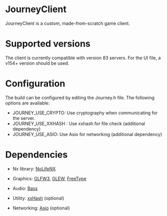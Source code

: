 # JourneyClient
JourneyClient is a custom, made-from-scratch game client.

# Supported versions
The client is currently compatible with version 83 servers.
For the UI file, a v154+ version should be used.

# Configuration
The build can be configured by editing the Journey.h file. The following options are available:
- JOURNEY_USE_CRYPTO: Use cryptography when communicating for the server.
- JOURNEY_USE_XXHASH : Use xxhash for file check (additional dependency)
- JOURNEY_USE_ASIO: Use Asio for networking (additional dependency)

# Dependencies
- Nx library:
[NoLifeNX](https://github.com/NoLifeDev/NoLifeNx)

- Graphics:
[GLFW3](http://www.glfw.org/download.html), [GLEW](http://glew.sourceforge.net/), [FreeType](http://www.freetype.org/)

- Audio:
[Bass](http://www.un4seen.com/)

- Utility:
[xxHash](https://github.com/Cyan4973/xxHash) (optional)

- Networking:
[Asio](http://think-async.com/) (optional)

